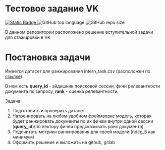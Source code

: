 <h1> Тестовое задание VK </h1>


<p align="left">
  <a href="https://github.com/svyatoslav-rozhdestvenskiy">
    <img alt="Static Badge" src="https://img.shields.io/badge/vk_ml_ingener_intern-%23000000?style=plastic&label=svyatoslav-rozhdestvenskiy&labelColor=%23008000">
  </a>
  <img alt="GitHub top language" src="https://img.shields.io/github/languages/top/svyatoslav-rozhdestvenskiy/vk_ml_ingener_intern?style=plastic&logoColor=008000&labelColor=008000&color=000000">
  <img alt="GitHub repo size" src="https://img.shields.io/github/repo-size/svyatoslav-rozhdestvenskiy/vk_ml_ingener_intern?style=plastic&labelColor=008000&color=000000">



В данном репозитории расположено решение вступительной задачи для стажировки в VK

# Постановка задачи

Имеется датасет для ранжирования intern_task.csv (расположен по [ссылке](https://drive.google.com/file/d/1CcWsfF0gBJSALvc7cjQZFIx63L9XwlnN/view?usp=sharing))

В нем есть **query_id** - айдишник поисковой сессии, фичи релевантности документа по запросу, **rank** - оценка релевантности.

Задача:
1. Подготовить и проверить датасет
2. Натренировать на любом удобном фреймворке модель, которая будет ранжировать документы по их фичам внутри одной сессии
(**query_id**)(по вектору фичей предсказывать ранк документа)
3. Подсчитать метрики ранжирования для своей модели (ndcg_5 как минимум)
4. Оформить решение и выложить на github, gitlab
